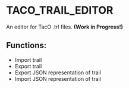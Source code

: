 # TACO_TRAIL_EDITOR

An editor for TacO .trl files. __(Work in Progress!)__

## Functions:
 - Import trail
 - Export trail
 - Export JSON representation of trail
 - Import JSON representation of trail
